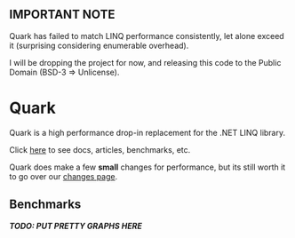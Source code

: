 ## IMPORTANT NOTE
Quark has failed to match LINQ performance consistently, let alone exceed it (surprising considering enumerable overhead).

I will be dropping the project for now, and releasing this code to the Public Domain (BSD-3 => Unlicense).

# Quark

Quark is a high performance drop-in replacement for the .NET LINQ library.

Click [here](https://yellowsink.github.io/quark) to see docs, articles, benchmarks, etc.

Quark does make a few **small** changes for performance, but its still worth it to go over our
[changes page](https://yellowsink.github.io/quark/articles/changes).

## Benchmarks

***TODO: PUT PRETTY GRAPHS HERE***